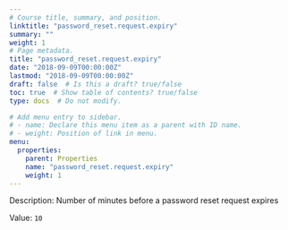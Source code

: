 ```yaml
---
# Course title, summary, and position.
linktitle: "password_reset.request.expiry"
summary: ""
weight: 1
# Page metadata.
title: "password_reset.request.expiry"
date: "2018-09-09T00:00:00Z"
lastmod: "2018-09-09T00:00:00Z"
draft: false  # Is this a draft? true/false
toc: true  # Show table of contents? true/false
type: docs  # Do not modify.

# Add menu entry to sidebar.
# - name: Declare this menu item as a parent with ID name.
# - weight: Position of link in menu.
menu:
  properties:
    parent: Properties
    name: "password_reset.request.expiry"
    weight: 1
---
```


Description: Number of minutes before a password reset request expires


Value: `10`